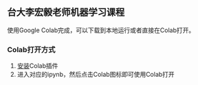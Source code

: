 ## 台大李宏毅老师机器学习课程

使用Google Colab完成，可以下载到本地运行或者直接在Colab打开。

### Colab打开方式
1. [安装](https://chrome.google.com/webstore/detail/open-in-colab/iogfkhleblhcpcekbiedikdehleodpjo?hl=zh-CN)Colab插件
2. 进入对应的ipynb，然后点击Colab图标即可使用Colab打开
